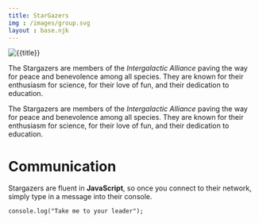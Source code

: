 ```yaml
---
title: StarGazers
img : /images/group.svg
layout : base.njk
---
```


![{{title}}]({{img}})

The Stargazers are members of the _Intergalactic Alliance_ paving the way for peace and benevolence among all species. They are known for their enthusiasm for science, for their love of fun, and their dedication to education.

<p>The Stargazers are members of the <em>Intergalactic Alliance</em> paving the way for peace and benevolence among all species. They are known for their enthusiasm for science, for their love of fun, and their dedication to education.</p>
<h1>Communication</h1>
<p>Stargazers are fluent in <strong>JavaScript</strong>, so once you connect to their network, simply type in a message into their console.</p>
<pre><code class="language-js">console.log(&quot;Take me to your leader&quot;);
</code></pre>